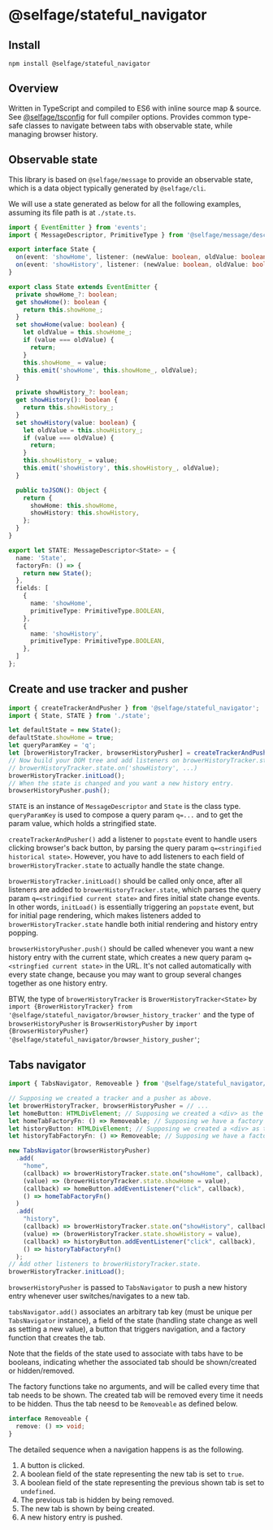 # @selfage/stateful_navigator

## Install

`npm install @selfage/stateful_navigator`

## Overview

Written in TypeScript and compiled to ES6 with inline source map & source. See [@selfage/tsconfig](https://www.npmjs.com/package/@selfage/tsconfig) for full compiler options. Provides common type-safe classes to navigate between tabs with observable state, while managing browser history.

## Observable state

This library is based on `@selfage/message` to provide an observable state, which is a data object typically generated by `@selfage/cli`.

We will use a state generated as below for all the following examples, assuming its file path is at `./state.ts`.

```TypeScript
import { EventEmitter } from 'events';
import { MessageDescriptor, PrimitiveType } from '@selfage/message/descriptor';

export interface State {
  on(event: 'showHome', listener: (newValue: boolean, oldValue: boolean) => void): this;
  on(event: 'showHistory', listener: (newValue: boolean, oldValue: boolean) => void): this;
}

export class State extends EventEmitter {
  private showHome_?: boolean;
  get showHome(): boolean {
    return this.showHome_;
  }
  set showHome(value: boolean) {
    let oldValue = this.showHome_;
    if (value === oldValue) {
      return;
    }
    this.showHome_ = value;
    this.emit('showHome', this.showHome_, oldValue);
  }

  private showHistory_?: boolean;
  get showHistory(): boolean {
    return this.showHistory_;
  }
  set showHistory(value: boolean) {
    let oldValue = this.showHistory_;
    if (value === oldValue) {
      return;
    }
    this.showHistory_ = value;
    this.emit('showHistory', this.showHistory_, oldValue);
  }

  public toJSON(): Object {
    return {
      showHome: this.showHome,
      showHistory: this.showHistory,
    };
  }
}

export let STATE: MessageDescriptor<State> = {
  name: 'State',
  factoryFn: () => {
    return new State();
  },
  fields: [
    {
      name: 'showHome',
      primitiveType: PrimitiveType.BOOLEAN,
    },
    {
      name: 'showHistory',
      primitiveType: PrimitiveType.BOOLEAN,
    },
  ]
};
```

## Create and use tracker and pusher

```TypeScript
import { createTrackerAndPusher } from '@selfage/stateful_navigator';
import { State, STATE } from './state';

let defaultState = new State();
defaultState.showHome = true;
let queryParamKey = 'q';
let [browerHistoryTracker, browserHistoryPusher] = createTrackerAndPusher(defaultState, STATE, queryParamKey);
// Now build your DOM tree and add listeners on browerHistoryTracker.state
// browerHistoryTracker.state.on('showHistory', ...)
browerHistoryTracker.initLoad();
// When the state is changed and you want a new history entry.
browserHistoryPusher.push();
```

`STATE` is an instance of `MessageDescriptor` and `State` is the class type. `queryParamKey` is used to compose a query param `q=...` and to get the param value, which holds a stringified state.

`createTrackerAndPusher()` add a listener to `popstate` event to handle users clicking browser's back button, by parsing the query param `q=<stringified historical state>`. However, you have to add listeners to each field of `browerHistoryTracker.state` to actually handle the state change.

`browerHistoryTracker.initLoad()` should be called only once, after all listeners are added to `browerHistoryTracker.state`, which parses the query param `q=<stringified current state>` and fires initial state change events. In other words, `initLoad()` is essentially triggering an `popstate` event, but for initial page rendering, which makes listeners added to `browerHistoryTracker.state` handle both initial rendering and history entry popping.

`browserHistoryPusher.push()` should be called whenever you want a new history entry with the current state, which creates a new query param `q=<stringfied current state>` in the URL. It's not called automatically with every state change, because you may want to group several changes together as one history entry.

BTW, the type of `browerHistoryTracker` is `BrowerHistoryTracker<State>` by `import {BrowerHistoryTracker} from '@selfage/stateful_navigator/browser_history_tracker'` and the type of `browserHistoryPusher` is `BrowserHistoryPusher` by `import {BrowserHistoryPusher} '@selfage/stateful_navigator/browser_history_pusher'`;

## Tabs navigator

```TypeScript
import { TabsNavigator, Removeable } from '@selfage/stateful_navigator/tabs';

// Supposing we created a tracker and a pusher as above.
let browerHistoryTracker, browserHistoryPusher = // ...
let homeButton: HTMLDivElement; // Supposing we created a <div> as the button going to the home page.
let homeTabFactoryFn: () => Removeable; // Supposing we have a factory function that creates a home tab.
let historyButton: HTMLDivElement; // Supposing we created a <div> as the button going to the history page.
let historyTabFactoryFn: () => Removeable; // Supposing we have a factory function that creates a history tab.

new TabsNavigator(browserHistoryPusher)
  .add(
    "home",
    (callback) => browerHistoryTracker.state.on("showHome", callback),
    (value) => (browerHistoryTracker.state.showHome = value),
    (callback) => homeButton.addEventListener("click", callback),
    () => homeTabFactoryFn()
  )
  .add(
    "history",
    (callback) => browerHistoryTracker.state.on("showHistory", callback),
    (value) => (browerHistoryTracker.state.showHistory = value),
    (callback) => historyButton.addEventListener("click", callback),
    () => historyTabFactoryFn()
  );
// Add other listeners to browerHistoryTracker.state.
browerHistoryTracker.initLoad();
```

`browserHistoryPusher` is passed to `TabsNavigator` to push a new history entry whenever user switches/navigates to a new tab.

`tabsNavigator.add()` associates an arbitrary tab key (must be unique per `TabsNavigator` instance), a field of the state (handling state change as well as setting a new value), a button that triggers navigation, and a factory function that creates the tab.

Note that the fields of the state used to associate with tabs have to be booleans, indicating whether the associated tab should be shown/created or hidden/removed.

The factory functions take no arguments, and will be called every time that tab needs to be shown. The created tab will be removed every time it needs to be hidden. Thus the tab neesd to be `Removeable` as defined below.

```TypeScript
interface Removeable {
  remove: () => void;
}
```

The detailed sequence when a navigation happens is as the following.

1. A button is clicked.
1. A boolean field of the state representing the new tab is set to `true`.
1. A boolean field of the state representing the previous shown tab is set to `undefined`.
1. The previous tab is hidden by being removed.
1. The new tab is shown by being created.
1. A new history entry is pushed.
